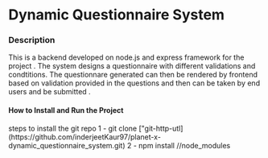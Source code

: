 <h1><strong>Dynamic Questionnaire System</strong></h1>

<h3>Description</h3> 
This is a backend developed on node.js and express framework for the project . The system designs a questionnaire with different validations and condtitions. The questionnare generated can then be rendered by frontend based on validation provided in the questions and then can be taken by end users and be submitted .

<h4><strong>How to Install and Run the Project</strong> </h4>
steps to install the git repo
1 - git clone ["git-http-utl](https://github.com/inderjeetKaur97/planet-x-dynamic_questionnaire_system.git)
2 - npm install //node_modules
